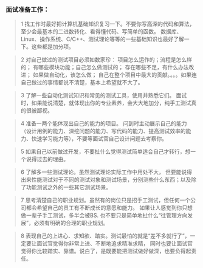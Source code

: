 ### 面试准备工作：
> 1 找工作时最好把计算机基础知识复习一下。不要你写高深的代码和算法，
至少会最基本的二进数转化、看得懂代码、写简单的函数。
数据库、Linux、操作系统、C/C++、测试理论等等的一些基础知识也最好了解一下。这些都是加分项。

> 2 对自己做过的测试项目必须如数家珍：
项目怎么运作的；流程是怎么样的；
有哪些模块功能；自己怎么做测试的；
存在哪些不足，有什么办法改进；
如果做自动化，该怎么做；
自己在整个项目中最大的贡献。。。。如果连自己做过的事情都说不清楚，基本上希望就不大了。

> 3 了解一些自动化测试知识和常见的测试工具，使用并熟悉它们。
面试时，如果能说清楚，就体现出你的专业素养，会大大地加分，纯手工测试真的很被鄙视。

> 4 准备一两个能体现出自己的能力的项目。
问到时主动展示自己的能力（设计用例的能力、深挖问题的能力、写代码的能力、提高测试效率的能力、快速学习能力等），不要等面试官自己设计问题去考察你。

> 5 如果自己以前做过开发，不要扯什么觉得测试简单适合自己才转行，想一个说得过去的理由。

> 6 了解多一些测试理论。虽然测试理论实际工作中用处不大，
但要能说得出来性能测试对于不同的测试对象和测试场景，分别测些什么东西；以及除了功能测试之外的一些其它测试场景。

> 7 思考清楚自己的职业规划。虽然有的岗位只是招手工测试，但任何一个公司都会希望自己的员工有不断成长的意愿和能力。
如果让人感觉到你只想做一辈子手工测试，多半会被BS. 也不要只是简单地扯什么“往管理方向发展”，必须有明确的合理的职业规划。

> 8 表现自己的上进心、求知欲、踏实。测试最怕的就是“差不多就行了”，一定要让面试官觉得你非常上进、不断地追求精准求精，
同时也要让面试官觉得你比较踏实、靠谱。说白了，是既要能把测试做好做深，也要负得起责任。